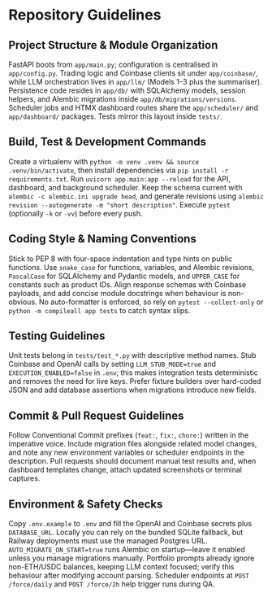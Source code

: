 # Repository Guidelines

## Project Structure & Module Organization
FastAPI boots from `app/main.py`; configuration is centralised in `app/config.py`. Trading logic and Coinbase clients sit under `app/coinbase/`, while LLM orchestration lives in `app/llm/` (Models 1–3 plus the summariser). Persistence code resides in `app/db/` with SQLAlchemy models, session helpers, and Alembic migrations inside `app/db/migrations/versions`. Scheduler jobs and HTMX dashboard routes share the `app/scheduler/` and `app/dashboard/` packages. Tests mirror this layout inside `tests/`.

## Build, Test & Development Commands
Create a virtualenv with `python -m venv .venv && source .venv/bin/activate`, then install dependencies via `pip install -r requirements.txt`. Run `uvicorn app.main:app --reload` for the API, dashboard, and background scheduler. Keep the schema current with `alembic -c alembic.ini upgrade head`, and generate revisions using `alembic revision --autogenerate -m "short description"`. Execute `pytest` (optionally `-k` or `-vv`) before every push.

## Coding Style & Naming Conventions
Stick to PEP 8 with four-space indentation and type hints on public functions. Use `snake_case` for functions, variables, and Alembic revisions, `PascalCase` for SQLAlchemy and Pydantic models, and `UPPER_CASE` for constants such as product IDs. Align response schemas with Coinbase payloads, and add concise module docstrings when behaviour is non-obvious. No auto-formatter is enforced, so rely on `pytest --collect-only` or `python -m compileall app tests` to catch syntax slips.

## Testing Guidelines
Unit tests belong in `tests/test_*.py` with descriptive method names. Stub Coinbase and OpenAI calls by setting `LLM_STUB_MODE=true` and `EXECUTION_ENABLED=false` in `.env`; this makes integration tests deterministic and removes the need for live keys. Prefer fixture builders over hard-coded JSON and add database assertions when migrations introduce new fields.

## Commit & Pull Request Guidelines
Follow Conventional Commit prefixes (`feat:`, `fix:`, `chore:`) written in the imperative voice. Include migration files alongside related model changes, and note any new environment variables or scheduler endpoints in the description. Pull requests should document manual test results and, when dashboard templates change, attach updated screenshots or terminal captures.

## Environment & Safety Checks
Copy `.env.example` to `.env` and fill the OpenAI and Coinbase secrets plus `DATABASE_URL`. Locally you can rely on the bundled SQLite fallback, but Railway deployments must use the managed Postgres URL. `AUTO_MIGRATE_ON_START=true` runs Alembic on startup—leave it enabled unless you manage migrations manually. Portfolio prompts already ignore non-ETH/USDC balances, keeping LLM context focused; verify this behaviour after modifying account parsing. Scheduler endpoints at `POST /force/daily` and `POST /force/2h` help trigger runs during QA.
